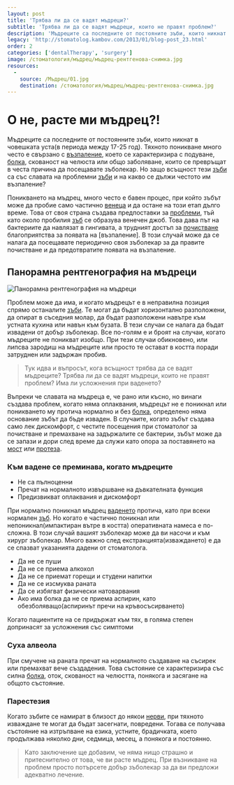 ```yaml
---
layout: post
title: 'Трябва ли да се вадят мъдреци?'
subtitle: 'Трябва ли да се вадят мъдреци, които не правят проблем?'
description: 'Мъдреците са последните от постояните зъби, които никнат. Тяхното поникване много често е свързано с възпаление, което се характеризира с подуване, болка, скованост на челюста или общо заболяване. Тези оплаквания могат да станат честа причина да посещавате зъболекар. '
legacy: 'http://stomatolog.kambov.com/2013/01/blog-post_23.html'
order: 2
categories: ['dentalTherapy', 'surgery']
image: /стоматология/мъдрец/мъдрец-рентгенова-снимка.jpg
resources:
  -
    source: /Мъдрец/01.jpg
    destination: /стоматология/мъдрец/мъдрец-рентгенова-снимка.jpg
---
```

# О не, расте ми мъдрец?!
Мъдреците са последните от постоянните зъби, които никнат в човешката уста(в периода между 17-25 год). Тяхното поникване много често е свързано с [възпаление](../стоматология/лош-дъх.html "Възпаление на венците и лош дъх в устата"), което се характеризира с подуване, [болка](../зъболекар/услуги/естетични-пломби.html "Поставяне на пломба без болка"), скованост на челюста или общо заболяване, които се превръщат в честа причина да посещавате зъболекар. Но защо всъщност тези [зъби](../стоматология/стискане-или-скърцане-на-зъби.html "Стискане или скърцане със зъби") са със славата на проблемни [зъби](../зъболекар/услуги/зъбни-импланти.html "Лечение на зъби с импланти") и на какво се дължи честото им възпаление?

Поникването на мъдрец, много често е бавен процес, при който зъбът може да пробие само частично [венеца](../зъболекар/услуги/лечение-на-венци.html "Възпаление на венеца-лечение") и да остане на този етап дълго време. Това от своя страна създава предпоставки за [проблеми](../стоматология/малък-кариес.html "Когато големите проблеми са все още малки - лечение на малък кариес"), тъй като около пробилия [зъб](../стоматология/възстановяване-на-липсващ-зъб.html "Възстановяване на липсващ зъб") се образува венечен джоб. Това дава път на бактериите да навлязат в гингивата, а трудният достъп за [почистване](../стоматология/почистване-на-зъбен-камък.html "Почистване на зъбен камък") благоприятства за появата на [възпаление]. В този случай може да се налага да посещавате периодично своя зъболекар за да правите почистване и да предотвратите появата на възпаление.

## Панорамна рентгенография на мъдреци
![Панорамна рентгенография на мъдреци](мъдрец/мъдрец-рентгенова-снимка.jpg)

Проблем може да има, и когато мъдрецът е в неправилна позиция спрямо останалите [зъби](../стоматология/изтриване-на-зъбите.html "Корекция на изтрити зъби"). Те могат да бъдат хоризонтално разположени, да опират в съседния молар, да бъдат разположени навътре към устната кухина или навън към бузата. В тези случаи се налага да бъдат извадени от добър зъболекар. Все по-голям е и броят на случаи, когато мъдреците не поникват изобщо. При тези случаи обикновено, или липсва зародиш на мъдреците или просто те остават в костта поради затруднен или задържан пробив.

> Тук идва и въпросът, кога всъщност трябва да се вадят мъдреците? Трябва ли да се вадят мъдреци, които не правят проблем? Има ли усложнения при ваденето?

Въпреки че славата на мъдреца е, че рано или късно, но винаги създава проблем, когато няма оплаквания, мъдрецът не е поникнал или поникването му протича нормално и без [болка](../стоматология/зъболекар-страх-болка.html "Без болка и страх при зъболекар"), определено няма основание зъбът да бъде изваден. В случаите, когато зъбът създава само лек дискомфорт, с честите посещения при стоматолог за почистване и премахване на задържалите се бактерии, зъбът може да се запази и дори след време да служи като опора за поставянето на [мост](../зъболекар/услуги/коронки-и-мостове.html "Лечение на зъб и поставяне на коронка и мост") или [протеза](../зъболекар/услуги/зъбни-протези.html "Поставяне на зъбни протези").

### Към вадене се преминава, когато мъдреците

- Не са пълноценни
- Пречат на нормалното извършване на дъвкателната функция
- Предизвикват оплаквания и дискомфорт

При нормално поникнал мъдрец [ваденето](../зъболекар/услуги/вадене-на-зъб.html "Вадене на зъб при добър зъболекар" ) протича, като при всеки нормален [зъб](../стоматология/опасности-при-умъртяване-на-зъб-с-арсен.html "Опасности при умъртвяването на зъб с арсен"). Но когато е частично поникнал или непоникнал(импактиран вътре в костта) оперативната намеса е по-сложна. В този случай вашият зъболекар може да ви насочи и към хирург зъболекар. Много важно след екстракцията(изваждането) е да се спазват указанията дадени от стоматолога.

- Да не се пуши
- Да не се приема алкохол
- Да не се приемат горещи и студени напитки
- Да не се изсмуква раната
- Да се избягват физически натоварвания
- Ако има болка да не се приема аспирин, като обезболяващо(аспиринът пречи на кръвосъсирването)

Когато пациентите на се придържат към тях, в голяма степен допринасят за усложнения със симптоми

### Суха алвеола
При смучене на раната пречат на нормалното създаване на съсирек или премахват вече създадения. Това състояние се характеризира със силна [болка](../стоматология/болка-във-вече-умъртвен-зъб.html "Болка във вече умъртвен зъб"), оток, скованост на челюстта, понякога и засягане на общото състояние.

### Парестезия
Когато зъбите се намират в близост до някои [нерви](../зъболекар/услуги/лечение-на-коренови-канали.html "Вадене на нерви и лечение на коренови канали"), при тяхното изваждане те могат да бъдат засегнати, повредени. Тогава се получава състояние на изтръпване на езика, устните, брадичката, което продължава няколко дни, седмица, месец, а понякога и постоянно.

> Като заключение ще добавим, че няма нищо страшно и притеснително от това, че ви расте мъдрец. При възникване на проблем просто потърсете добър зъболекар за да ви предложи адекватно лечение. 

